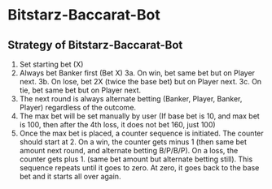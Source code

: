 # Bitstarz-Baccarat-Bot


## Strategy of Bitstarz-Baccarat-Bot
1. Set starting bet (X)
2. Always bet Banker first (Bet X)
3a. On win, bet same bet but on Player next.
3b. On lose, bet 2X (twice the base bet) but on Player next.
3c. On tie, bet same bet but on Player next.
4. The next round is always alternate betting (Banker, Player, Banker, Player) regardless of the outcome.
5. The max bet will be set manually by user (If base bet is 10, and max bet is 100, then after the 4th loss, it does not bet 160, just 100)
6. Once the max bet is placed, a counter sequence is initiated. The counter should start at 2. On a win, the counter gets minus 1 (then same bet amount next round, and alternate betting B/P/B/P). On a loss, the counter gets plus 1. (same bet amount but alternate betting still). This sequence repeats until it goes to zero. At zero, it goes back to the base bet and it starts all over again.
